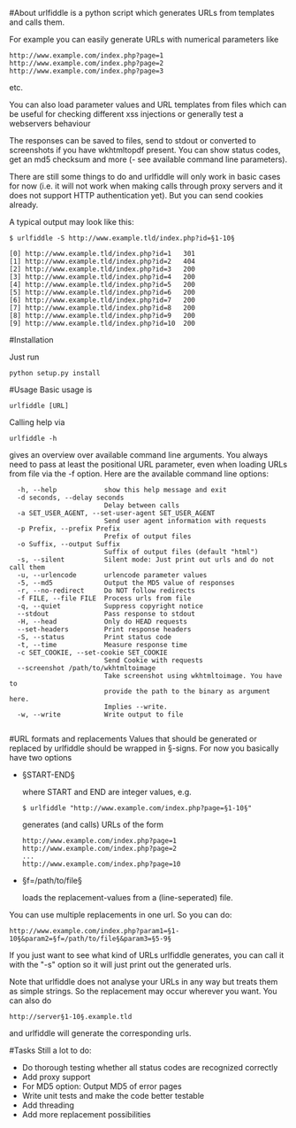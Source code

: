 #About
urlfiddle is a python script which generates URLs from templates and calls them.

For example you can easily generate URLs with numerical parameters like
```
http://www.example.com/index.php?page=1
http://www.example.com/index.php?page=2
http://www.example.com/index.php?page=3
```
etc.

You can also load parameter values and URL templates from files which can be useful for checking different xss injections or generally test a webservers behaviour 

The responses can be saved to files, send to stdout or converted to screenshots if you have wkhtmltopdf present. You can show status codes, get an md5 checksum and more (- see available command line parameters).

There are still some things to do and urlfiddle will only work in basic cases for now (i.e. it will not work when making calls through proxy servers and it does not support HTTP authentication yet). But you can send cookies already.

A typical output may look like this:

```
$ urlfiddle -S http://www.example.tld/index.php?id=§1-10§

[0]	http://www.example.tld/index.php?id=1	301
[1]	http://www.example.tld/index.php?id=2	404
[2]	http://www.example.tld/index.php?id=3	200
[3]	http://www.example.tld/index.php?id=4	200
[4]	http://www.example.tld/index.php?id=5	200
[5]	http://www.example.tld/index.php?id=6	200
[6]	http://www.example.tld/index.php?id=7	200
[7]	http://www.example.tld/index.php?id=8	200
[8]	http://www.example.tld/index.php?id=9	200
[9]	http://www.example.tld/index.php?id=10	200

```

#Installation

Just run

```
python setup.py install
```

#Usage
Basic usage is

```
urlfiddle [URL]
```
Calling help via

```
urlfiddle -h
```
gives an overview over available command line arguments. You always need to pass at least the positional URL parameter, even when loading URLs from file via the -f option.
Here are the available command line options:
```
  -h, --help            show this help message and exit
  -d seconds, --delay seconds
                        Delay between calls
  -a SET_USER_AGENT, --set-user-agent SET_USER_AGENT
                        Send user agent information with requests
  -p Prefix, --prefix Prefix
                        Prefix of output files
  -o Suffix, --output Suffix
                        Suffix of output files (default "html")
  -s, --silent          Silent mode: Just print out urls and do not call them
  -u, --urlencode       urlencode parameter values
  -5, --md5             Output the MD5 value of responses
  -r, --no-redirect     Do NOT follow redirects
  -f FILE, --file FILE  Process urls from file
  -q, --quiet           Suppress copyright notice
  --stdout              Pass response to stdout
  -H, --head            Only do HEAD requests
  --set-headers         Print response headers
  -S, --status          Print status code
  -t, --time            Measure response time
  -c SET_COOKIE, --set-cookie SET_COOKIE
                        Send Cookie with requests
  --screenshot /path/to/wkhtmltoimage
                        Take screenshot using wkhtmltoimage. You have to
                        provide the path to the binary as argument here.
                        Implies --write.
  -w, --write           Write output to file


```

#URL formats and replacements
Values that should be generated or replaced by urlfiddle should be wrapped in §-signs.
For now you basically have two options
* §START-END§

    where START and END are integer values, e.g.
    ``` 
    $ urlfiddle "http://www.example.com/index.php?page=§1-10§"
    ```
    generates (and calls) URLs of the form
    ```
    http://www.example.com/index.php?page=1
    http://www.example.com/index.php?page=2
    ...
    http://www.example.com/index.php?page=10
    ```

* §f=/path/to/file§

    loads the replacement-values from a (line-seperated) file.

You can use multiple replacements in one url. So you can do:
```
http://www.example.com/index.php?param1=§1-10§&param2=§f=/path/to/file§&param3=§5-9§
```
If you just want to see what kind of URLs urlfiddle generates, you can call it with the "-s" option so it will just print out the generated urls.

Note that urlfiddle does not analyse your URLs in any way but treats them as simple strings. So the replacement may occur wherever you want. You can also do

```
http://server§1-10§.example.tld
```
and urlfiddle will generate the corresponding urls.

#Tasks
Still a lot to do:
* Do thorough testing whether all status codes are recognized correctly
* Add proxy support
* For MD5 option: Output MD5 of error pages
* Write unit tests and make the code better testable
* Add threading
* Add more replacement possibilities
